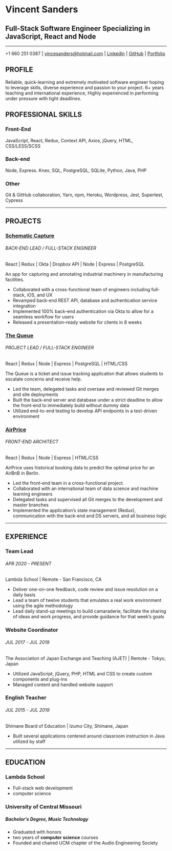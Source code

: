 # Vincent Sanders
## Full-Stack Software Engineer Specializing in JavaScript, React and Node
---
+1 660 251 0387  |  vincesanders@hotmail.com  |  [LinkedIn](https://www.linkedin.com/in/vincent-sanders/ "My LinkedIn")  |  [GitHub](https://github.com/vincesanders "My GitHub")  |  [Portfolio](https://vincent-sanders.com/ "My Portfolio")
## PROFILE
Reliable, quick-learning and extremely motivated software engineer hoping to leverage skills, diverse experience and passion to your project. 6+ years teaching and international experience, Highly experienced in performing under pressure with tight deadlines.

## PROFESSIONAL SKILLS
### Front-End
JavaScript, React, Redux, Context API, Axios, jQuery, HTML, CSS/LESS/SCSS
### Back-end
Node, Express. Knex, SQL, PostgreSQL, SQLite, Python, Java, PHP
### Other
Git & GitHub collaboration, Yarn, npm, Heroku, Wordpress, Jest, Supertest, Cypress

---

## PROJECTS
### [Schematic Capture](https://github.com/vincesanders/schematic-capture-be "Link to GitHub Repo")
###### *BACK-END LEAD / FULL-STACK ENGINEER*
React | Redux | Okta | Dropbox API | Node | Express | PostgreSQL

An app for capturing and annotating industrial machinery in manufacturing facilities.
* Collaborated with a cross-functional team of engineers including full-stack, iOS, and UX
* Revamped back-end REST API, database and authentication
service integration
* Implemented 100% back-end authentication via Okta to allow for a seamless workflow for users
* Released a presentation-ready website for clients in 8 weeks

### [The Queue](https://github.com/vincesanders/the-queue-front-end "Link to GitHub Repo")
###### *PROJECT LEAD / FULL-STACK ENGINEER*
React | Redux | Node | Express | PostgreSQL | HTML/CSS

The Queue is a ticket and issue tracking application that allows students to escalate concerns and receive help.
* Led the team, delegated tasks and oversaw and reviewed Git
merges and site deployments
* Built the back-end server and database under a strict deadline to allow the front-end to immediately build without dummy data
* Utilized end-to-end testing to develop API endpoints in a test-driven environment

### [AirPrice](https://github.com/vincesanders/airprice-front-end "Link to GitHub Repo")
###### *FRONT-END ARCHITECT*
React | Redux | Node | Express | HTML/CSS

AirPrice uses historical booking data to predict the optimal price for an AirBnB in Berlin.
* Led the front-end team in a cross-functional project.
* Collaborated with an international team of data science and machine learning engineers
* Delegated tasks and supervised all Git merges to the development and master branches
* Implemented the application’s state management (Redux), communication with the back-end and DS servers, and all business logic
---
## EXPERIENCE
### Team Lead
###### APR 2020 - PRESENT
Lambda School | Remote - San Francisco, CA
* Deliver one-on-one feedback, code review and issue resolution on a daily basis
* Lead a team of twelve students that emulates a real work environment using the agile methodology
* Lead daily stand-up meetings to build camaraderie, facilitate the sharing of ideas and work progress, and provide guidance for that week’s goals

### Website Coordinator
###### JUL 2017 - JUL 2019
The Association of Japan Exchange and Teaching (AJET) | Remote - Tokyo, Japan
* Utilized JavaScript, jQuery, PHP, HTML and CSS to create custom components and plug-ins
* Managed content and handled website support

### English Teacher
###### JUL 2015 - JUL 2019
Shimane Board of Education | Izumo City, Shimane, Japan
* Built several applications centered around classroom instruction in Java utilized by staff

---

## EDUCATION
### Lambda School
* Full-stack web development
* computer science

### University of Central Missouri
##### *Bachelor's Degree, Music Technology*
* Graduated with honors
* two years of __computer science__ courses
* Founded and chaired UCM chapter of the Audio Engineering Society


